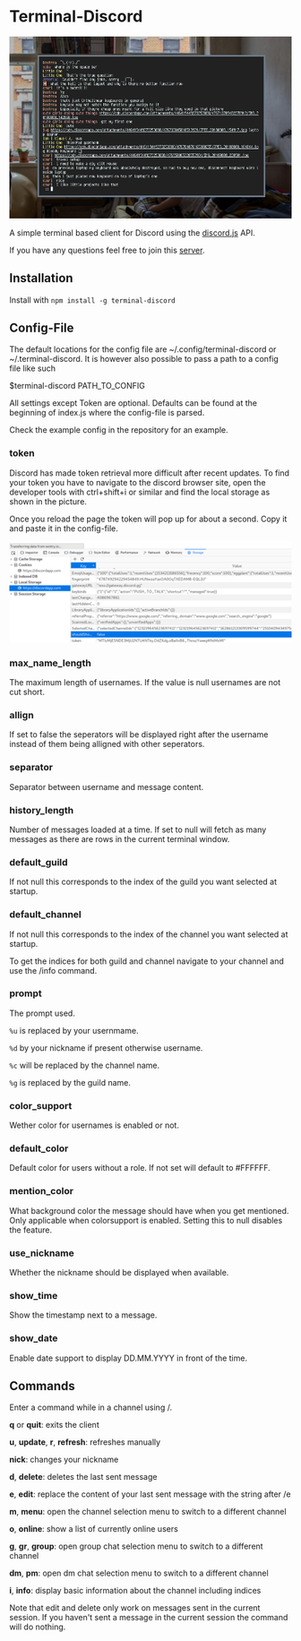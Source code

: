 # Terminal-Discord

![terminal-discord](scrot.png)

A simple terminal based client for Discord using the [discord.js](https://discord.js.org) API.

If you have any questions feel free to join this [server](https://discord.gg/ZBX4Xyh). 

## Installation
Install with `npm install -g terminal-discord`

## Config-File

The default locations for the config file are ~/.config/terminal-discord or ~/.terminal-discord. It is however also possible to pass a path to a config file like such

$terminal-discord PATH\_TO\_CONFIG

All settings except Token are optional. Defaults can be found at the beginning of index.js where the config-file is parsed.

Check the example config in the repository for an example.

### token

Discord has made token retrieval more difficult after recent updates. To find your token you have to navigate to the discord browser site, open the developer tools with ctrl+shift+i or similar and find the local storage as shown in the picture.

Once you reload the page the token will pop up for about a second. Copy it and paste it in the config-file.

![Token](token.png)

### max_name_length

The maximum length of usernames. If the value is null usernames are not cut short.

### allign

If set to false the seperators will be displayed right after the username instead of them being alligned with other seperators.

### separator

Separator between username and message content.

### history_length

Number of messages loaded at a time. If set to null will fetch as many messages as there are rows in the current terminal window.

### default_guild

If not null this corresponds to the index of the guild you want selected at startup.

### default_channel
If not null this corresponds to the index of the channel you want selected at startup.

To get the indices for both guild and channel navigate to your channel and use the /info command.


### prompt
The prompt used.

`%u` is replaced by your usernmame.

`%d` by your nickname if present otherwise username.

`%c` will be replaced by the channel name.

`%g` is replaced by the guild name.

### color_support
Wether color for usernames is enabled or not.

### default_color
Default color for users without a role. If not set will default to #FFFFFF.

### mention_color
What background color the message should have when you get mentioned. Only applicable when colorsupport is enabled. Setting this to null disables the feature.

### use_nickname
Whether the nickname should be displayed when available.

### show_time
Show the timestamp next to a message.

### show_date
Enable date support to display DD.MM.YYYY in front of the time.


## Commands

Enter a command while in a channel using /.

__q__ or __quit__: exits the client

__u__, __update__, __r__, __refresh__: refreshes manually

__nick__: changes your nickname

__d__, __delete__: deletes the last sent message

__e__, __edit__: replace the content of your last sent message with the string after /e

__m__, __menu__: open the channel selection menu to switch to a different channel

__o__, __online__: show a list of currently online users

__g__, __gr__, __group__: open group chat selection menu to switch to a different channel

__dm__, __pm__: open dm chat selection menu to switch to a different channel

__i__, __info__: display basic information about the channel including indices


Note that edit and delete only work on messages sent in the current session. If you haven't sent a message in the current session the command will do nothing.
